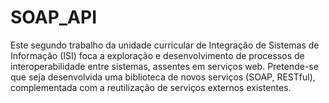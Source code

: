 # SOAP_API
Este segundo trabalho da unidade curricular de Integração de Sistemas de Informação (ISI) foca a exploração e desenvolvimento de processos de interoperabilidade entre sistemas, assentes em serviços web.
Pretende-se que seja desenvolvida uma biblioteca de novos serviços (SOAP, RESTful), complementada com a reutilização de serviços externos existentes.
